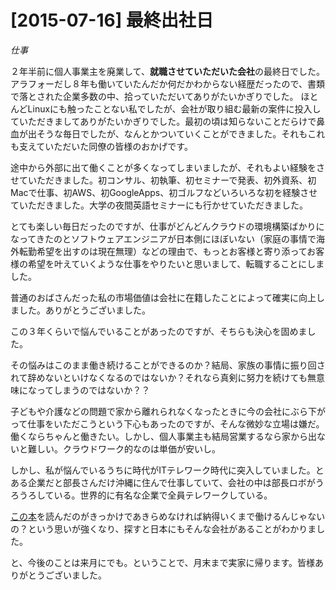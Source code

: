# [2015-07-16] 最終出社日
_仕事_

２年半前に個人事業主を廃業して、**就職させていただいた会社**の最終日でした。
アラフォーだし８年も働いていたんだか何だかわからない経歴だったので、書類で落とされた企業多数の中、拾っていただいてありがたいかぎりでした。
ほとんどLinuxにも触ったことない私でしたが、会社が取り組む最新の案件に投入していただきましてありがたいかぎりでした。最初の頃は知らないことだらけで鼻血が出そうな毎日でしたが、なんとかついていくことができました。それもこれも支えていただいた同僚の皆様のおかげです。

途中から外部に出て働くことが多くなってしまいましたが、それもよい経験をさせていただきました。初コンサル、初執筆、初セミナーで発表、初外資系、初Macで仕事、初AWS、初GoogleApps、初ゴルフなどいろいろな初を経験させていただきました。大学の夜間英語セミナーにも行かせていただきました。

とても楽しい毎日だったのですが、仕事がどんどんクラウドの環境構築ばかりになってきたのとソフトウェアエンジニアが日本側にほぼいない（家庭の事情で海外転勤希望を出すのは現在無理）などの理由で、もっとお客様と寄り添ってお客様の希望を叶えていくような仕事をやりたいと思いまして、転職することにしました。

普通のおばさんだった私の市場価値は会社に在籍したことによって確実に向上しました。ありがとうございました。

この３年くらいで悩んでいることがあったのですが、そちらも決心を固めました。

その悩みはこのまま働き続けることができるのか？結局、家族の事情に振り回されて辞めないといけなくなるのではないか？それなら真剣に努力を続けても無意味になってしまうのではないか？？

子どもや介護などの問題で家から離れられなくなったときに今の会社にぶら下がって仕事をいただこうという下心もあったのですが、そんな微妙な立場は嫌だ。働くならちゃんと働きたい。しかし、個人事業主も結局営業するなら家から出ないと難しい。クラウドワーク的なのは単価が安いし。

しかし、私が悩んでいるうちに時代がITテレワーク時代に突入していました。とある企業だと部長さんだけ沖縄に住んで仕事していて、会社の中は部長ロボがうろうろしている。世界的に有名な企業で全員テレワークしている。

<a href="http://kamekokamekame.net/?p=88" target="_blank">この本</a>を読んだのがきっかけであきらめなければ納得いくまで働けるんじゃないの？という思いが強くなり、探すと日本にもそんな会社があることがわかりました。

と、今後のことは来月にでも。ということで、月末まで実家に帰ります。皆様ありがとうございました。

